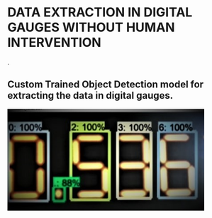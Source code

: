 # DATA EXTRACTION IN DIGITAL GAUGES WITHOUT HUMAN INTERVENTION
.
## Custom Trained Object Detection model for extracting the data in digital gauges.

![ ](readme_images/sample_image.jpeg)


